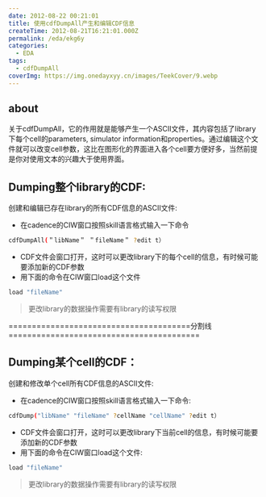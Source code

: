 ```yaml
---
date: 2012-08-22 00:21:01
title: 使用cdfDumpAll产生和编辑CDF信息
createTime: 2012-08-21T16:21:01.000Z
permalink: /eda/ekg6y
categories:
  - EDA
tags:
  - cdfDumpAll
coverImg: https://img.onedayxyy.cn/images/TeekCover/9.webp
---
```


## about
关于cdfDumpAll，它的作用就是能够产生一个ASCII文件，其内容包括了library下每个cell的parameters, simulator information和properties。通过编辑这个文件就可以改变cell参数，这比在图形化的界面进入各个cell要方便好多，当然前提是你对使用文本的兴趣大于使用界面。 

## **Dumping整个library的CDF:**

创建和编辑已存在library的所有CDF信息的ASCII文件:

  - 在cadence的CIW窗口按照skill语言格式输入一下命令 
  ```sh
  cdfDumpAll(＂libName＂ ＂fileName＂ ?edit t）
  ```
  - CDF文件会窗口打开，这时可以更改library下的每个cell的信息，有时候可能要添加新的CDF参数
  - 用下面的命令在CIW窗口load这个文件 
  ```sh 
  load "fileName"
  ```



> 更改library的数据操作需要有library的读写权限

=======================================分割线========================================= 

## **Dumping某个cell的CDF：**

创建和修改单个cell所有CDF信息的ASCII文件:

  - 在cadence的CIW窗口按照skill语言格式输入一下命令: 
  ```sh
  cdfDump("libName" "fileName" ?cellName "cellName" ?edit t）
  ```
  - CDF文件会窗口打开，这时可以更改library下当前cell的信息，有时候可能要添加新的CDF参数
  - 用下面的命令在CIW窗口load这个文件: 
  ```sh
  load "fileName"
  ```
> 更改library的数据操作需要有library的读写权限

